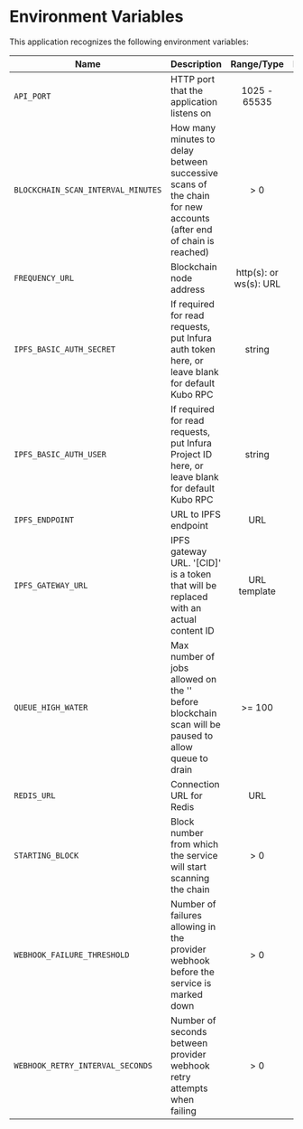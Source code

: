 # Environment Variables

This application recognizes the following environment variables:

| Name                               | Description                                                                                                        |       Range/Type       | Required? | Default |
| ---------------------------------- | ------------------------------------------------------------------------------------------------------------------ | :--------------------: | :-------: | :-----: |
| `API_PORT`                         | HTTP port that the application listens on                                                                          |      1025 - 65535      |           |  3000   |
| `BLOCKCHAIN_SCAN_INTERVAL_MINUTES` | How many minutes to delay between successive scans of the chain for new accounts (after end of chain is reached)   |          > 0           |           |   180   |
| `FREQUENCY_URL`                    | Blockchain node address                                                                                            | http(s): or ws(s): URL |     Y     |         |
| `IPFS_BASIC_AUTH_SECRET`           | If required for read requests, put Infura auth token here, or leave blank for default Kubo RPC                                                  |         string         |     N     |  blank  |
| `IPFS_BASIC_AUTH_USER`             | If required for read requests, put Infura Project ID here, or leave blank for default Kubo RPC                                                  |         string         |     N     |  blank  |
| `IPFS_ENDPOINT`                    | URL to IPFS endpoint                                                                                               |          URL           |     Y     |         |
| `IPFS_GATEWAY_URL`                 | IPFS gateway URL. '[CID]' is a token that will be replaced with an actual content ID                               |      URL template      |     Y     |         |
| `QUEUE_HIGH_WATER`                 | Max number of jobs allowed on the '' before blockchain scan will be paused to allow queue to drain |         >= 100         |           |  1000   |
| `REDIS_URL`                        | Connection URL for Redis                                                                                           |          URL           |     Y     |
| `STARTING_BLOCK`                   | Block number from which the service will start scanning the chain                                                  |          > 0           |           |    1    |
| `WEBHOOK_FAILURE_THRESHOLD`        | Number of failures allowing in the provider webhook before the service is marked down                              |          > 0           |           |    3    |
| `WEBHOOK_RETRY_INTERVAL_SECONDS`   | Number of seconds between provider webhook retry attempts when failing                                             |          > 0           |           |   10    |
